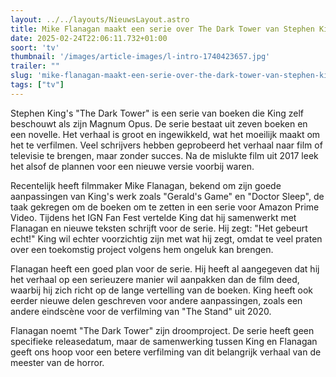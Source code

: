 ```yaml
---
layout: ../../layouts/NieuwsLayout.astro
title: Mike Flanagan maakt een serie over The Dark Tower van Stephen King
date: 2025-02-24T22:06:11.732+01:00
soort: 'tv'
thumbnail: '/images/article-images/l-intro-1740423657.jpg'
trailer: ""
slug: 'mike-flanagan-maakt-een-serie-over-the-dark-tower-van-stephen-king'
tags: ["tv"]
---
```


Stephen King's "The Dark Tower" is een serie van boeken die King zelf beschouwt
als zijn Magnum Opus. De serie bestaat uit zeven boeken en een novelle. Het
verhaal is groot en ingewikkeld, wat het moeilijk maakt om het te verfilmen.
Veel schrijvers hebben geprobeerd het verhaal naar film of televisie te brengen,
maar zonder succes. Na de mislukte film uit 2017 leek het alsof de plannen voor
een nieuwe versie voorbij waren.

Recentelijk heeft filmmaker Mike Flanagan, bekend om zijn goede aanpassingen van
King's werk zoals "Gerald's Game" en "Doctor Sleep", de taak gekregen om de
boeken om te zetten in een serie voor Amazon Prime Video. Tijdens het IGN Fan
Fest vertelde King dat hij samenwerkt met Flanagan en nieuwe teksten schrijft
voor de serie. Hij zegt: "Het gebeurt echt!" King wil echter voorzichtig zijn
met wat hij zegt, omdat te veel praten over een toekomstig project volgens hem
ongeluk kan brengen.

Flanagan heeft een goed plan voor de serie. Hij heeft al aangegeven dat hij het
verhaal op een serieuzere manier wil aanpakken dan de film deed, waarbij hij
zich richt op de lange vertelling van de boeken. King heeft ook eerder nieuwe
delen geschreven voor andere aanpassingen, zoals een andere eindscène voor de
verfilming van "The Stand" uit 2020.

Flanagan noemt "The Dark Tower" zijn droomproject. De serie heeft geen
specifieke releasedatum, maar de samenwerking tussen King en Flanagan geeft ons
hoop voor een betere verfilming van dit belangrijk verhaal van de meester van de
horror.